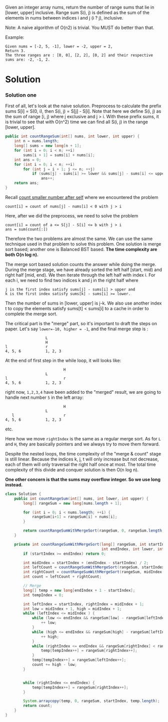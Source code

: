 Given an integer array nums, return the number of range sums that lie in [lower, upper] inclusive.
Range sum S(i, j) is defined as the sum of the elements in nums between indices i and j (i ? j), inclusive.

Note:
A naive algorithm of O(n2) is trivial. You MUST do better than that.

Example:
```
Given nums = [-2, 5, -1], lower = -2, upper = 2,
Return 3.
The three ranges are : [0, 0], [2, 2], [0, 2] and their respective sums are: -2, -1, 2.
```

# Solution

### Solution one

First of all, let's look at the naive solution. Preprocess to calculate the prefix sums S[i] = S(0, i), then S(i, j) = S[j] - S[i]. Note that here we define S(i, j) as the sum of range [i, j) where j exclusive and j > i. With these prefix sums, it is trivial to see that with O(n^2) time we can find all S(i, j) in the range [lower, upper].

```java
public int countRangeSum(int[] nums, int lower, int upper) {
    int n = nums.length;
    long[] sums = new long[n + 1];
    for (int i = 0; i < n; ++i)
        sums[i + 1] = sums[i] + nums[i];
    int ans = 0;
    for (int i = 0; i < n; ++i)
        for (int j = i + 1; j <= n; ++j)
            if (sums[j] - sums[i] >= lower && sums[j] - sums[i] <= upper)
                ans++;
    return ans;
}
```

Recall [count smaller number after self](https://leetcode.com/problems/count-of-smaller-numbers-after-self/) where we encountered the problem

```
count[i] = count of nums[j] - nums[i] < 0 with j > i
```

Here, after we did the preprocess, we need to solve the problem

```
count[i] = count of a <= S[j] - S[i] <= b with j > i
ans = sum(count[:])
```

Therefore the two problems are almost the same. We can use the same technique used in that problem to solve this problem. One solution is merge sort based; another one is Balanced BST based. __The time complexity are both O(n log n).__

The merge sort based solution counts the answer while doing the merge. During the merge stage, we have already sorted the left half [start, mid) and right half [mid, end). We then iterate through the left half with index i. For each i, we need to find two indices k and j in the right half where

```
j is the first index satisfy sums[j] - sums[i] > upper and
k is the first index satisfy sums[k] - sums[i] >= lower.
```

Then the number of sums in [lower, upper] is j-k. We also use another index t to copy the elements satisfy sums[t] < sums[i] to a cache in order to complete the merge sort.

The critical part is the "merge" part, so it's important to draft the steps on paper. Let's say `lower=-10, higher = -1`, and the final merge step is :

```
                  L
                  H
l                 r
4, 5, 6           1, 2, 3
```

At the end of first step in the while loop, it will looks like:

```
                          H
                  L
l                         r
4, 5, 6           1, 2, 3
```

right now, `1,2,3,4` have been added to the "merged" result, we are going to handle next number `5` in the left array:

```
                          H
                  L
   l                      r
4, 5, 6           1, 2, 3
```

etc.

Here how we move `rightIndex` is the same as a regular merge sort. As for `L` and `H`, they are basically pointers and we always try to move them forward.

Despite the nested loops, the time complexity of the "merge & count" stage is still linear. Because the indices k, j, t will only increase but not decrease, each of them will only traversal the right half once at most. The total time complexity of this divide and conquer solution is then O(n log n).

__One other concern is that the sums may overflow integer. So we use long instead.__

```java
class Solution {
    public int countRangeSum(int[] nums, int lower, int upper) {
        long[] rangeSum = new long[nums.length + 1];

        for (int i = 0; i < nums.length; ++i) {
            rangeSum[i+1] = rangeSum[i] + nums[i];
        }

        return countRangeSumWithMergeSort(rangeSum, 0, rangeSum.length - 1, lower, upper);
    }

    private int countRangeSumWithMergeSort(long[] rangeSum, int startIndex, 
                                           int endIndex, int lower, int upper) {
        if (startIndex >= endIndex) return 0;

        int midIndex = startIndex + (endIndex - startIndex) / 2;
        int leftCount = countRangeSumWithMergeSort(rangeSum, startIndex, midIndex, lower, upper);
        int rightCount = countRangeSumWithMergeSort(rangeSum, midIndex + 1, endIndex, lower, upper);
        int count = leftCount + rightCount;

        // Merge
        long[] temp = new long[endIndex + 1 - startIndex];
        int tempIndex = 0;

        int leftIndex = startIndex, rightIndex = midIndex + 1;
        int low = midIndex + 1, high = midIndex + 1;
        while (leftIndex <= midIndex ) {
            while (low <= endIndex && rangeSum[low] - rangeSum[leftIndex] < lower) {
                ++ low;
            }
            while (high <= endIndex && rangeSum[high] - rangeSum[leftIndex] <= upper) {
                ++ high;
            }
            while (rightIndex <= endIndex && rangeSum[rightIndex] < rangeSum[leftIndex]) {
                temp[tempIndex++] = rangeSum[rightIndex++];
            }
            temp[tempIndex++] = rangeSum[leftIndex++];
            count += high - low;
        }


        while (rightIndex <= endIndex) {
            temp[tempIndex++] = rangeSum[rightIndex++];
        }

        System.arraycopy(temp, 0, rangeSum, startIndex, temp.length);
        return count;
    }
}
```

